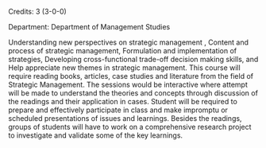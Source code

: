 Credits: 3 (3-0-0)

Department: Department of Management Studies

Understanding new perspectives on strategic management , Content and process of strategic management, Formulation and implementation of strategies, Developing cross-functional trade-off decision making skills, and Help appreciate new themes in strategic management. This course will require reading books, articles, case studies and literature from the field of Strategic Management. The sessions would be interactive where attempt will be made to understand the theories and concepts through discussion of the readings and their application in cases. Student will be required to prepare and effectively participate in class and make impromptu or scheduled presentations of issues and learnings. Besides the readings, groups of students will have to work on a comprehensive research project to investigate and validate some of the key learnings.